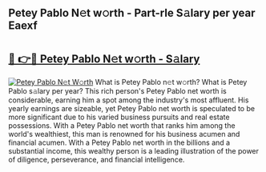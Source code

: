 ## Petey Pablo N𝚎t w𝚘rth - Part-rle S𝚊lary per year Eaexf

# <h2><a href="http://gc021fx.nevu.top/?p=Petey+Pablo">🔗 👉🔴 Petey Pablo N𝚎t w𝚘rth - S𝚊lary</a></h2>

[![Petey Pablo N𝚎t W𝚘rth](https://i.imgur.com/Oavwk0R.jpeg)](http://gc021fx.nevu.top/?p=Petey+Pablo)
What is Petey Pablo n𝚎t w𝚘rth? What is Petey Pablo s𝚊lary per year?
This rich person's Petey Pablo net worth is considerable, earning him a spot among the industry's most affluent. His yearly earnings are sizeable, yet Petey Pablo net worth is speculated to be more significant due to his varied business pursuits and real estate possessions. With a Petey Pablo net worth that ranks him among the world's wealthiest, this man is renowned for his business acumen and financial acumen. With a Petey Pablo net worth in the billions and a substantial income, this wealthy person is a leading illustration of the power of diligence, perseverance, and financial intelligence.
